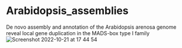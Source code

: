 # Arabidopsis_assemblies
De novo assembly and annotation of the Arabidopsis arenosa genome reveal local gene duplication in the MADS-box type I family
![Screenshot 2022-10-21 at 17 44 54](https://user-images.githubusercontent.com/30120532/197236781-f378943e-4a45-4b51-b810-f290a70a729f.png)
